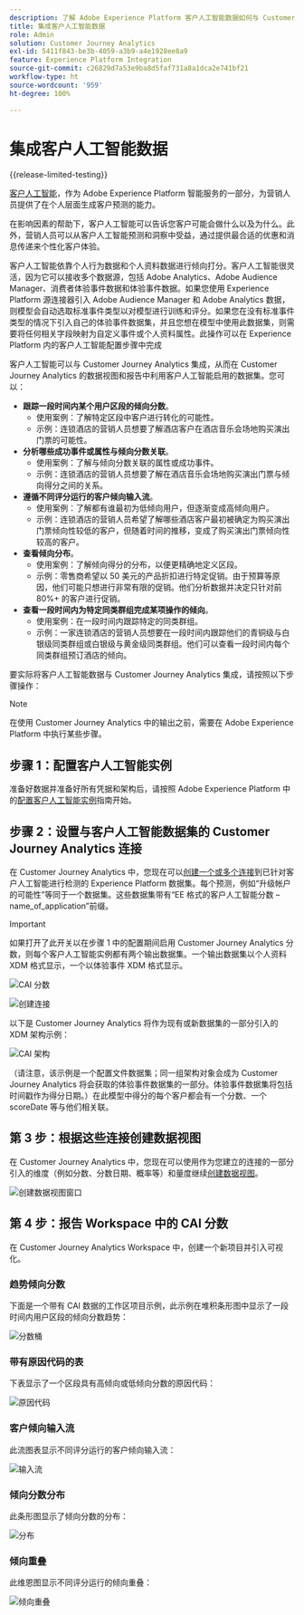```yaml
---
description: 了解 Adobe Experience Platform 客户人工智能数据如何与 Customer Journey Analytics 中的 Workspace 集成。
title: 集成客户人工智能数据
role: Admin
solution: Customer Journey Analytics
exl-id: 5411f843-be3b-4059-a3b9-a4e1928ee8a9
feature: Experience Platform Integration
source-git-commit: c26829d7a53e9ba8d5faf731a8a1dca2e741bf21
workflow-type: ht
source-wordcount: '959'
ht-degree: 100%

---
```


# 集成客户人工智能数据

{{release-limited-testing}}

[客户人工智能](https://experienceleague.adobe.com/docs/experience-platform/intelligent-services/customer-ai/overview.html)，作为 Adobe Experience Platform 智能服务的一部分，为营销人员提供了在个人层面生成客户预测的能力。

在影响因素的帮助下，客户人工智能可以告诉您客户可能会做什么以及为什么。此外，营销人员可以从客户人工智能预测和洞察中受益，通过提供最合适的优惠和消息传递来个性化客户体验。

客户人工智能依靠个人行为数据和个人资料数据进行倾向打分。客户人工智能很灵活，因为它可以接收多个数据源，包括 Adobe Analytics、Adobe Audience Manager、消费者体验事件数据和体验事件数据。如果您使用 Experience Platform 源连接器引入 Adobe Audience Manager 和 Adobe Analytics 数据，则模型会自动选取标准事件类型以对模型进行训练和评分。如果您在没有标准事件类型的情况下引入自己的体验事件数据集，并且您想在模型中使用此数据集，则需要将任何相关字段映射为自定义事件或个人资料属性。此操作可以在 Experience Platform 内的客户人工智能配置步骤中完成

客户人工智能可以与 Customer Journey Analytics 集成，从而在 Customer Journey Analytics 的数据视图和报告中利用客户人工智能启用的数据集。您可以：

* **跟踪一段时间内某个用户区段的倾向分数**。
   * 使用案例：了解特定区段中客户进行转化的可能性。
   * 示例：连锁酒店的营销人员想要了解酒店客户在酒店音乐会场地购买演出门票的可能性。
* **分析哪些成功事件或属性与倾向分数关联**。
   * 使用案例：了解与倾向分数关联的属性或成功事件。
   * 示例：连锁酒店的营销人员想要了解在酒店音乐会场地购买演出门票与倾向得分之间的关&#x200B;&#x200B;系。
* **遵循不同评分运行的客户倾向输入流**。
   * 使用案例：了解都有谁最初为低倾向用户，但逐渐变成高倾向用户。
   * 示例：连锁酒店的营销人员希望了解哪些酒店客户最初被确定为购买演出门票倾向性较低的客户，但随着时间的推移，变成了购买演出门票倾向性较高的客户。
* **查看倾向分布**。
   * 使用案例：了解倾向得分的分布，以便更精确地定义区段。
   * 示例：零售商希望以 50 美元的产品折扣进行特定促销。由于预算等原因，他们可能只想进行非常有限的促销。他们分析数据并决定只针对前 80%+ 的客户进行促销。
* **查看一段时间内为特定同类群组完成某项操作的倾向**。
   * 使用案例：在一段时间内跟踪特定的同类群组。
   * 示例：一家连锁酒店的营销人员想要在一段时间内跟踪他们的青铜级与白银级同类群组或白银级与黄金级同类群组。他们可以查看一段时间内每个同类群组预订酒店的倾向。&#x200B;

要实际将客户人工智能数据与 Customer Journey Analytics 集成，请按照以下步骤操作：

>[!NOTE]
>
>在使用 Customer Journey Analytics 中的输出之前，需要在 Adobe Experience Platform 中执行某些步骤。


## 步骤 1：配置客户人工智能实例

准备好数据并准备好所有凭据和架构后，请按照 Adobe Experience Platform 中的[配置客户人工智能实例](https://experienceleague.adobe.com/docs/experience-platform/intelligent-services/customer-ai/user-guide/configure.html)指南开始。

## 步骤 2：设置与客户人工智能数据集的 Customer Journey Analytics 连接

在 Customer Journey Analytics 中，您现在可以[创建一个或多个连接](/help/connections/create-connection.md)到已针对客户人工智能进行检测的 Experience Platform 数据集。每个预测，例如“升级帐户的可能性”等同于一个数据集。这些数据集带有“EE 格式的客户人工智能分数 – name_of_application”前缀。

>[!IMPORTANT]
>
>如果打开了此开关以在步骤 1 中的配置期间启用 Customer Journey Analytics 分数，则每个客户人工智能实例都有两个输出数据集。一个输出数据集以个人资料 XDM 格式显示，一个以体验事件 XDM 格式显示。

![CAI 分数](assets/cai-scores.png)

![创建连接](assets/create-conn.png)

以下是 Customer Journey Analytics 将作为现有或新数据集的一部分引入的 XDM 架构示例：

![CAI 架构](assets/cai-schema.png)

（请注意，该示例是一个配置文件数据集；同一组架构对象会成为 Customer Journey Analytics 将会获取的体验事件数据集的一部分。体验事件数据集将包括时间戳作为得分日期。）在此模型中得分的每个客户都会有一个分数、一个 scoreDate 等与他们相关联。

## 第 3 步：根据这些连接创建数据视图

在 Customer Journey Analytics 中，您现在可以使用作为您建立的连接的一部分引入的维度（例如分数、分数日期、概率等）和量度继续[创建数据视图](/help/data-views/create-dataview.md)。

![创建数据视图窗口](assets/create-dataview.png)

## 第 4 步：报告 Workspace 中的 CAI 分数

在 Customer Journey Analytics Workspace 中，创建一个新项目并引入可视化。

### 趋势倾向分数

下面是一个带有 CAI 数据的工作区项目示例，此示例在堆积条形图中显示了一段时间内用户区段的倾向分数趋势：

![分数桶](assets/workspace-scores.png)

### 带有原因代码的表

下表显示了一个区段具有高倾向或低倾向分数的原因代码：

![原因代码](assets/reason-codes.png)

### 客户倾向输入流

此流图表显示不同评分运行的客户倾向输入流：

![输入流](assets/flow.png)

### 倾向分数分布

此条形图显示了倾向分数的分布：

![分布](assets/distribution.png)

### 倾向重叠

此维恩图显示不同评分运行的倾向重叠：

![倾向重叠](assets/venn.png)
